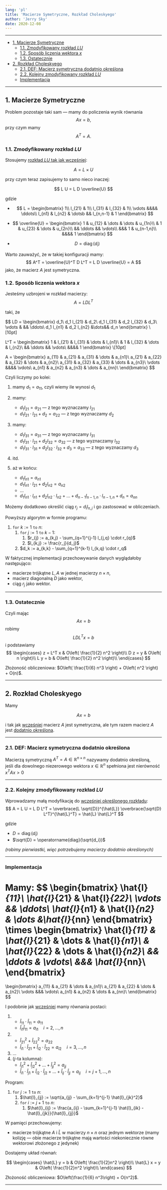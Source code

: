 ```yaml
---
lang: 'pl'
title: 'Macierze Symetryczne, Rozkład Choleskyego'
author: 'Jerry Sky'
date: 2020-12-08
---
```


---

- [1. Macierze Symetryczne](#1-macierze-symetryczne)
    - [1.1. Zmodyfikowany rozkład $LU$](#11-zmodyfikowany-rozkład-lu)
    - [1.2. Sposób liczenia wektora $x$](#12-sposób-liczenia-wektora-x)
    - [1.3. Ostatecznie](#13-ostatecznie)
- [2. Rozkład Choleskyego](#2-rozkład-choleskyego)
    - [2.1. DEF: Macierz symetryczna dodatnio określona](#21-def-macierz-symetryczna-dodatnio-określona)
    - [2.2. Kolejny zmodyfikowany rozkład $LU$](#22-kolejny-zmodyfikowany-rozkład-lu)
    - [Implementacja](#implementacja)

---

## 1. Macierze Symetryczne

Problem pozostaje taki sam — mamy do policzenia wynik równania
$$
Ax = b,
$$
przy czym mamy
$$
A^T = A.
$$

### 1.1. Zmodyfikowany rozkład $LU$

Stosujemy [rozkład $LU$ tak jak wcześniej](../2020-11-24/rozwiązywanie-układu-równań-liniowych.md#14-rozkład-lu):

$$
A = L \times U
$$

przy czym teraz zapisujemy to samo nieco inaczej:

$$
L U = L D \overline{U}
$$

gdzie

- $$
  L =
    \begin{bmatrix}
        1\\
        l_{21} & 1\\
        l_{31} & l_{32} & 1\\
        \vdots &&&& \ddots\\
        l_{n1} & l_{n2} & \dotsb && l_{n,n-1} & 1
    \end{bmatrix}
  $$

- $$
  \overline{U} =
    \begin{bmatrix}
        1 & u_{12} & \dots & \dots & u_{1n}\\
        & 1 & u_{23} & \dots & u_{2n}\\
        && \ddots && \vdots\\
        &&& 1 & u_{n-1,n}\\
        &&&& 1
    \end{bmatrix}
  $$

- $$
  D = \operatorname{diag}(d_i)
  $$

Warto zauważyć, że w takiej konfiguracji mamy:
$$
A^T = \overline{U}^T D L^T = L D \overline{U} = A
$$
jako, że macierz $A$ jest symetryczna.

### 1.2. Sposób liczenia wektora $x$

Jesteśmy uzbrojeni w rozkład macierzy:
$$
A = L D L^T
$$

taki, że

$$
LD =
\begin{bmatrix}
    d_1\\
    d_1 l_{21} & d_2\\
    d_1 l_{31} & d_2 l_{32} & d_3\\
    \vdots & && \ddots\\
    d_1 l_{n1} & d_2 l_{n2} &\dots&& d_n
\end{bmatrix}
\\[10pt]

L^T =
\begin{bmatrix}
    1 & l_{21} & l_{31} & \dots & l_{n1}\\
    & 1 & l_{32} & \dots & l_{n2}\\
    && \ddots && \vdots\\
    &&&& 1
\end{bmatrix}
\\[10pt]

A =
\begin{bmatrix}
    a_{11} & a_{21} & a_{31} & \dots & a_{n1}\\
    a_{21} & a_{22} & a_{32} & \dots & a_{n2}\\
    a_{31} & a_{32} & a_{33} & \dots & a_{n3}\\
    \vdots &&&& \vdots\\
    a_{n1} & a_{n2} & a_{n3} & \dots & a_{nn}\\
\end{bmatrix}
$$

Czyli liczymy po kolei:

1. mamy $d_{1} = a_{11}$, czyli wiemy ile wynosi $d_{1}$
2. mamy:
    - $d_1 l_{21} = a_{21}$ — z tego wyznaczamy $l_{21}$
    - $d_1 l_{21} \cdot l_{21} + d_2 = a_{22}$ — z tego wyznaczamy $d_2$
3. mamy:
    - $d_1 l_{31} = a_{31}$ — z tego wyznaczamy $l_{31}$
    - $d_1 l_{31} \cdot l_{21} + d_2 l_{32} = a_{32}$ — z tego wyznaczamy $l_{32}$
    - $d_1 l_{31} \cdot l_{31} + d_2 l_{32} \cdot l_{32} + d_3 = a_{33}$ — z tego wyznaczamy $d_3$
4. itd.

5. aż w końcu:
    - $d_1 l_{n1} = a_{n1}$
    - $d_1 l_{n1} \cdot l_{21} + d_2 l_{n2} = a_{n2}$
    - …
    - $d_1 l_{n1} \cdot l_{n1} + d_2 l_{n2} \cdot l_{n2} + \dots + d_{n-1} l_{n-1, n} \cdot l_{n-1, n} + d_n = a_{nn}$

Możemy dodatkowo określić ciąg $r_j = d_i l_{n,j}$ i go zastosować w obliczeniach.

Powyższy algorytm w formie programu:

1. `for` $k := 1$ `to` $n$:
    1. `for` $j := 1$ `to` $k-1$:
        1. $r_{j} := a_{k,j} - \sum_{q=1}^{j-1} l_{j,q} \cdot r_{q}$
        2. $l_{k,j} := \frac{r_j}{d_j}$
    2. $d_k := a_{k,k} - \sum_{q=1}^{k-1} l_{k,q} \cdot r_q$

W faktycznej implementacji przechowywanie danych wyglądałoby następująco:

- macierze trójkątne $L, A$ w jednej macierzy $n\times n$,
- macierz diagonalną $D$ jako wektor,
- ciąg $r_j$ jako wektor.

---

### 1.3. Ostatecznie

Czyli mając
$$
Ax = b
$$
robimy
$$
L D L^T x = b
$$
i podstawiamy
$$
\begin{cases}
    z = L^T x & O\left( \frac{1}{2} n^2 \right)\\
    D z = y & O\left( n \right)\\
    L y = b & O\left( \frac{1}{2} n^2 \right)\\
\end{cases}
$$

Złożoność obliczeniowa: $O\left( \frac{1}{6} n^3 \right) + O\left( n^2 \right) + O(n)$.

---

## 2. Rozkład Choleskyego

Mamy

$$
Ax = b
$$

i tak jak [wcześniej](#1-macierze-symetryczne) macierz $A$ jest symetryczna, ale tym razem macierz $A$ jest [dodatnio określona](#21-def-macierz-symetryczna-dodatnio-określona).

---

### 2.1. DEF: Macierz symetryczna dodatnio określona

Macierzą symetryczną $A^T = A \in \mathbb{R}^{n\times n}$ nazywamy dodatnio określoną,\
jeśli dla dowolnego niezerowego wektora $x \in \mathbb{R}^n$ spełniona jest nierówność $x^T A x > 0$

---

### 2.2. Kolejny zmodyfikowany rozkład $LU$

Wprowadzamy małą modyfikację do [wcześniej określonego rozkładu](#11-zmodyfikowany-rozkład-lu):
$$
A = L U = L D L^T = \overbrace{L \sqrt{D}}^{\hat{L}} \overbrace{\sqrt{D} L^T}^{\hat{L}^T} = \hat{L} \hat{L}^T
$$

gdzie

- $D = \operatorname{diag}(d_i)$
- $\sqrt{D} = \operatorname{diag}(\sqrt{d_i})$

*(robimy pierwiastki, więc potrzebujemy macierzy dodatnio określonych)*

---

### Implementacja

Mamy:
$$
\begin{bmatrix}
    \hat{l}_{11}\\
    \hat{l}_{21} & \hat{l}_{22}\\
    \vdots && \ddots\\
    \hat{l}_{n1} & \hat{l}_{n2} & \dots &\hat{l}_{nn}
\end{bmatrix}
\times
\begin{bmatrix}
    \hat{l}_{11} & \hat{l}_{21} & \dots & \hat{l}_{n1}\\
    & \hat{l}_{22} & \dots & \hat{l}_{n2}\\
    && \ddots & \vdots\\
    &&& \hat{l}_{nn}\\
\end{bmatrix}
=
\begin{bmatrix}
    a_{11} & a_{21} & \dots & a_{n1}\\
    a_{21} & a_{22} & \dots & a_{n2}\\
    \vdots &&& \vdots\\
    a_{n1} & a_{n2} & \dots & a_{nn}\\
\end{bmatrix}
$$

I podobnie jak [wcześniej](#12-sposób-liczenia-wektora-x) mamy równania postaci:

1.
    - $\hat{l}_{11} \cdot \hat{l}_{11} = a_{11}$
    - $\hat{l}_{i1} \hat{l}_{11} = a_{i1} \quad i = 2,\dots,n$
2.
    - $\hat{l}_{21}^2 + \hat{l}_{22}^2 = a_{22}$
    - $\hat{l}_{i1} \cdot \hat{l}_{21} + \hat{l}_{i2} \cdot \hat{l}_{22} = a_{i2} \quad i = 3,\dots,n$
3. …
4. ($j$-ta kolumna):
    - $\hat{l}_{j1}^2 + \hat{l}_{j2}^2 + \dots + \hat{l}_{jj}^2 = a_{jj}$
    - $\hat{l}_{i1} \cdot \hat{l}_{j1} + \hat{l}_{i2} \cdot \hat{l}_{j2} + \dots + \hat{l}_{ij} \cdot \hat{l}_{jj} = a_{ij} \quad i = j+1,\dots,n$

Program:

1. `for` $j := 1$ `to` $n$:
    1. $\hat{l}_{jj} := \sqrt{a_{jj} - \sum_{k=1}^{j-1} \hat{l}_{jk}^2}$
    2. `for` $i := j+1$ `to` $n$:
        1. $\hat{l}_{ij} := \frac{a_{ij} - \sum_{k=1}^{j-1} \hat{l}_{ik} - \hat{l}_{jk}}{\hat{l}_{jj}}$

W pamięci przechowujemy:

- macierze trójkątne $A$ i $\hat{L}$ w macierzy $n \times n$ oraz jednym wektorze (mamy kolizję — obie macierze trójkątne mają wartości niekoniecznie równe wektorowi złożonego z jedynek)

Dostajemy układ równań:

$$
\begin{cases}
    \hat{L} y = b & O\left( \frac{1}{2}n^2 \right)\\
    \hat{L} x = y & O\left( \frac{1}{2}n^2 \right)\\
\end{cases}
$$

Złożoność obliczeniowa: $O\left(\frac{1}{6} n^3\right) + O(n^2)$.

---
